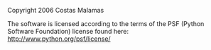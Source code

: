 Copyright 2006 Costas Malamas

The software is licensed according to the terms of the PSF (Python Software Foundation) license found here: http://www.python.org/psf/license/